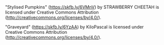 "Stylised Pumpkins" (https://skfb.ly/6VMnV) by STRAWBERRY CHEETAH is licensed under Creative Commons Attribution (http://creativecommons.org/licenses/by/4.0/).

"Graveyard" (https://skfb.ly/6YzAA) by KiloPascal is licensed under Creative Commons Attribution (http://creativecommons.org/licenses/by/4.0/).
